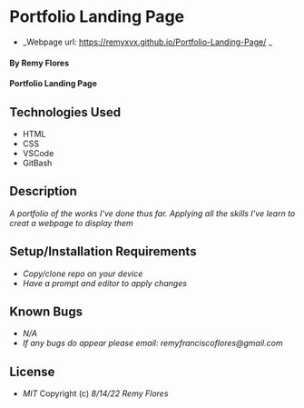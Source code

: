 # Portfolio Landing Page
* _Webpage url: https://remyxvx.github.io/Portfolio-Landing-Page/ _

#### By Remy Flores

#### Portfolio Landing Page

## Technologies Used
* HTML
* CSS
* VSCode
* GitBash

## Description
_A portfolio of the works I've done thus far. Applying all the skills I've learn to creat a webpage to display them_

## Setup/Installation Requirements
* _Copy/clone repo on your device_
* _Have a prompt and editor to apply changes_

## Known Bugs
* _N/A_
* _If any bugs do appear please email: remyfranciscoflores@gmail.com_

## License
* _MIT_
Copyright (c) _8/14/22_ _Remy Flores_
